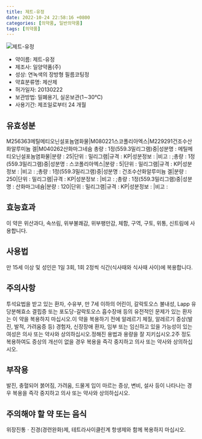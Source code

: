 ```yaml
---
title: 제트-유정
date: 2022-10-24 22:58:16 +0800
categories: [의약품, 일반의약품]
tags: [의약품]
---
```

![제트-유정](https://nedrug.mfds.go.kr/pbp/cmn/itemImageDownload/154298772606600088)

- 약이름: 제트-유정
- 제조사: 일양약품(주)
- 성상: 연녹색의 장방형 필름코팅정
- 약효분류명: 제산제
- 허가일자: 20130222
- 보관방법: 밀폐용기, 실온보관(1∼30℃)
- 사용기간: 제조일로부터 24 개월
## 유효성분
M256363메틸메티오닌설포늄염화물|M080221스코폴리아엑스|M229291건조수산화알루미늄 겔|M040262산화마그네슘
총량 : 1정(559.3밀리그램)중|성분명 : 메틸메티오닌설포늄염화물|분량 : 25|단위 : 밀리그램|규격 : KP|성분정보 : |비고 : ;총량 : 1정(559.3밀리그램)중|성분명 : 스코폴리아엑스|분량 : 5|단위 : 밀리그램|규격 : KP|성분정보 : |비고 : ;총량 : 1정(559.3밀리그램)중|성분명 : 건조수산화알루미늄 겔|분량 : 250|단위 : 밀리그램|규격 : KP|성분정보 : |비고 : ;총량 : 1정(559.3밀리그램)중|성분명 : 산화마그네슘|분량 : 120|단위 : 밀리그램|규격 : KP|성분정보 : |비고 :
## 효능효과
이 약은 위산과다, 속쓰림, 위부불쾌감, 위부팽만감, 체함, 구역, 구토, 위통, 신트림에 사용합니다.
## 사용법
만 15세 이상 및 성인은 1일 3회, 1회 2정씩 식간(식사때와 식사때 사이)에 복용합니다.
## 주의사항
투석요법을 받고 있는 환자, 수유부, 만 7세 이하의 어린이, 갈락토오스 불내성, Lapp 유당분해효소 결핍증 또는 포도당-갈락토오스 흡수장애 등의 유전적인 문제가 있는 환자는 이 약을 복용하지 마십시오.이 약을 복용하기 전에 알레르기 체질, 알레르기 증상(발진, 발적, 가려움증 등) 경험자, 신장장애 환자, 임부 또는 임신하고 있을 가능성이 있는 여성은 의사 또는 약사와 상의하십시오.정해진 용법과 용량을 잘 지키십시오.2주 정도 복용하여도 증상의 개선이 없을 경우 복용을 즉각 중지하고 의사 또는 약사와 상의하십시오.
## 부작용
발진, 충혈되어 붉어짐, 가려움, 드물게 입이 마르는 증상, 변비, 설사 등이 나타나는 경우 복용을 즉각 중지하고 의사 또는 약사와 상의하십시오.
## 주의해야 할 약 또는 음식
위장진통ㆍ진경(경련완화)제, 테트라사이클린계 항생제와 함께 복용하지 마십시오.

